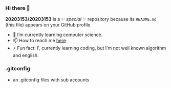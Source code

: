 ### Hi there 👋


**20203153/20203153** is a ✨ _special_ ✨ repository because its `README.md` (this file) appears on your GitHub profile.


- 🌱 I’m currently learning computer science.
- 📫 How to reach me [here](https://mori.space/)
- ⚡ Fun fact: I', currently learning coding, but I'm not well known algorithm and english.


### .gitconfig

- an .gitconfig files with sub accounts